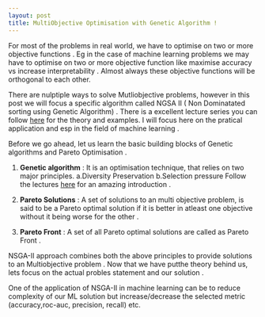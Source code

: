 ```yaml
---
layout: post
title: MultiObjective Optimisation with Genetic Algorithm !
---
```

For most of the problems in real world, we have to optimise on two or more objective functions .
Eg in the case of machine learning problems we may have to optimise on two or more objective function like  maximise accuracy vs increase interpretability . Almost always these objective functions will be
orthogonal to each other.

There are nulptiple ways to solve Mutliobjective problems, however in this post we will focus a specific
algorithm called NGSA II ( Non Dominatated sorting using Genetic Algorithm) .
There is a excellent lecture series you can follow [here](https://www.youtube.com/watch?v=Hm2LK4vJzRw) for the theory and examples. I will focus here on the pratical application and esp in the field of machine learning .


Before we go ahead, let us learn the basic building blocks of Genetic algorithms and Pareto Optimisation .

1. __Genetic algorithm__ : It is an optimisation technique, that relies on two major principles.
a.Diversity Preservation
b.Selection pressure
Follow the lectures [here](https://www.youtube.com/watch?v=Z_8MpZeMdD4&t=6s) for an amazing introduction .

2. __Pareto Solutions__ : A set of solutions to an multi objective problem, is said to be a Pareto optimal solution if it is better in atleast one objective without it being worse for the other .
3. __Pareto Front__ : A set of all Pareto optimal solutions are called as Pareto Front .

NSGA-II approach combines both the above principles to provide solutions to an Multiobjective problem .
Now that we have putthe theory behind us, lets focus on the actual probles statement and our solution .

One of the application of NSGA-II in machine learning can be to reduce complexity of our ML solution but increase/decrease the selected metric (accuracy,roc-auc, precision, recall) etc.
